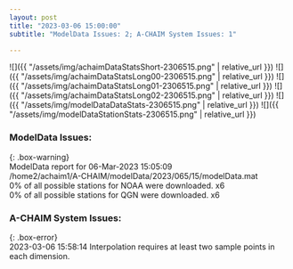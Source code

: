 ```yaml
---
layout: post
title: "2023-03-06 15:00:00"
subtitle: "ModelData Issues: 2; A-CHAIM System Issues: 1"

---
```


![]({{ "/assets/img/achaimDataStatsShort-2306515.png" | relative_url }})
![]({{ "/assets/img/achaimDataStatsLong00-2306515.png" | relative_url }})
![]({{ "/assets/img/achaimDataStatsLong01-2306515.png" | relative_url }})
![]({{ "/assets/img/achaimDataStatsLong02-2306515.png" | relative_url }})
![]({{ "/assets/img/modelDataDataStats-2306515.png" | relative_url }})
![]({{ "/assets/img/modelDataStationStats-2306515.png" | relative_url }})

### ModelData Issues:  
  
{: .box-warning}  
 ModelData report for 06-Mar-2023 15:05:09   
 /home2/achaim1/A-CHAIM/modelData/2023/065/15/modelData.mat   
 0% of all possible stations for NOAA were downloaded. x6   
 0% of all possible stations for QGN were downloaded. x6   
  
### A-CHAIM System Issues:  
  
{: .box-error}  
2023-03-06 15:58:14 Interpolation requires at least two sample points in each dimension.  
